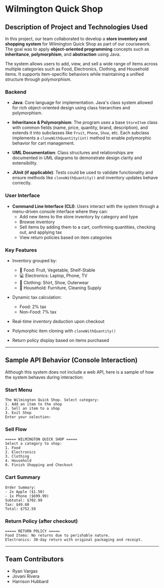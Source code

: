 
# Wilmington Quick Shop


## Description of Project and Technologies Used

In this project, our team collaborated to develop a **store inventory and shopping system** for Wilmington Quick Shop as part of our coursework. The goal was to apply **object-oriented programming** concepts such as **inheritance**, **polymorphism**, and **abstraction** using Java.

The system allows users to add, view, and sell a wide range of items across multiple categories such as Food, Electronics, Clothing, and Household items. It supports item-specific behaviors while maintaining a unified structure through polymorphism.

### Backend

- **Java**: Core language for implementation. Java's class system allowed for rich object-oriented design using class hierarchies and polymorphism.

- **Inheritance & Polymorphism**: The program uses a base `StoreItem` class with common fields (name, price, quantity, brand, description), and extends it into subclasses like `Fruit`, `Phone`, `Shoe`, etc. Each subclass implements a `cloneWithQuantity(int)` method to enable polymorphic behavior for cart management.

- **UML Documentation**: Class structures and relationships are documented in UML diagrams to demonstrate design clarity and extensibility.

- **JUnit (if applicable)**: Tests could be used to validate functionality and ensure methods like `cloneWithQuantity()` and inventory updates behave correctly.

### User Interface

- **Command Line Interface (CLI)**: Users interact with the system through a menu-driven console interface where they can:
  - Add new items to the store inventory by category and type
  - Browse inventory
  - Sell items by adding them to a cart, confirming quantities, checking out, and applying tax
  - View return policies based on item categories

### Key Features

- Inventory grouped by:
  - 🥕 Food: Fruit, Vegetable, Shelf-Stable
  - 💻 Electronics: Laptop, Phone, TV
  - 👕 Clothing: Shirt, Shoe, Outerwear
  - 🧼 Household: Furniture, Cleaning Supply

- Dynamic tax calculation:
  - Food: 2% tax
  - Non-Food: 7% tax

- Real-time inventory deduction upon checkout

- Polymorphic item cloning with `cloneWithQuantity()`

- Return policy display based on items purchased

---

## Sample API Behavior (Console Interaction)

Although this system does not include a web API, here is a sample of how the system behaves during interaction:

### Start Menu
```
The Wilmington Quick Shop. Select category:
1. Add an item to the shop
2. Sell an item to a shop
3. Exit Shop
Enter your selection: 
```

### Sell Flow
```
===== WILMINGTON QUICK SHOP =====
Select a category to shop:
1. Food
2. Electronics
3. Clothing
4. Household
0. Finish Shopping and Checkout
```

### Cart Summary
```
Order Summary:
- 2x Apple ($1.50)
- 1x Phone ($699.99)
Subtotal: $702.99
Tax: $49.60
Total: $752.59
```

### Return Policy (after checkout)
```
===== RETURN POLICY =====
Food Items: No returns due to perishable nature.
Electronics: 30-day return with original packaging and receipt.
```

---

## Team Contributors

- Ryan Vargas  
- Jovani Rivera  
- Harrison Hubbard
